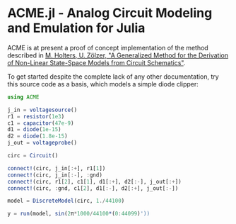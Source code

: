# ACME.jl - Analog Circuit Modeling and Emulation for Julia

ACME is at present a proof of concept implementation of the method described in
[M. Holters, U. Zölzer, "A Generalized Method for the Derivation of Non-Linear
State-Space Models from Circuit
Schematics"](http://www.eurasip.org/Proceedings/Eusipco/Eusipco2015/papers/1570103545.pdf).

To get started despite the complete lack of any other documentation, try this
source code as a basis, which models a simple diode clipper:

```Julia
using ACME

j_in = voltagesource()
r1 = resistor(1e3)
c1 = capacitor(47e-9)
d1 = diode(1e-15)
d2 = diode(1.8e-15)
j_out = voltageprobe()

circ = Circuit()

connect!(circ, j_in[:+], r1[1])
connect!(circ, j_in[:-], :gnd)
connect!(circ, r1[2], c1[1], d1[:+], d2[:-], j_out[:+])
connect!(circ, :gnd, c1[2], d1[:-], d2[:+], j_out[:-])

model = DiscreteModel(circ, 1./44100)

y = run(model, sin(2π*1000/44100*(0:44099)'))

```
